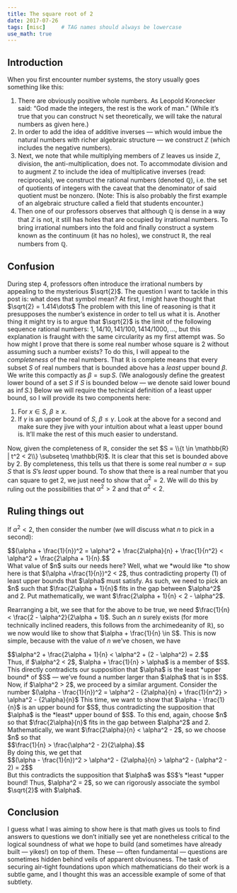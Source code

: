 ```yaml
---
title: The square root of 2
date: 2017-07-26
tags: [misc]     # TAG names should always be lowercase
use_math: true
---
```


## Introduction
When you first encounter number systems, the story usually goes something like this:
1. There are obviously positive whole numbers. As Leopold Kronecker said: “God made the integers, the rest is the work of man.” (While it’s true that you can construct $\mathbb{N}$ set theoretically, we will take the natural numbers as given here.)
2. In order to add the idea of additive inverses — which would imbue the natural numbers with richer algebraic structure — we construct $\mathbb{Z}$ (which includes the negative numbers).
3. Next, we note that while multiplying members of $\mathbb{Z}$ leaves us inside $\mathbb{Z}$, division, the anti-multiplication, does not. To accommodate division and to augment $\mathbb{Z}$ to include the idea of multiplicative inverses (read: reciprocals), we construct the rational numbers (denoted $\mathbb{Q}$), i.e. the set of quotients of integers with the caveat that the denominator of said quotient must be nonzero. (Note: This is also probably the first example of an algebraic structure called a field that students encounter.)
4. Then one of our professors observes that although $\mathbb{Q}$ is dense in a way that $\mathbb{Z}$ is not, it still has holes that are occupied by irrational numbers. To bring irrational numbers into the fold and finally construct a system known as the continuum (it has no holes), we construct $\mathbb{R}$, the real numbers from $\mathbb{Q}$.

## Confusion
During step 4, professors often introduce the irrational numbers by appealing to the mysterious $\sqrt{2}$. The question I want to tackle in this post is: what does that symbol mean? At first, I might have thought that $\sqrt{2} = 1.414\dots$ The problem with this line of reasoning is that it presupposes the number’s existence in order to tell us what it is. Another thing it might try is to argue that $\sqrt{2}$ is the limit of the following sequence rational numbers:
$1, 14/10, 141/100, 1414/1000, \dots$,
but this explanation is fraught with the same circularity as my first attempt was.
So how might I prove that there is some real number whose square is 2 without assuming such a number exists? To do this, I will appeal to the *completeness* of the real numbers. That $\mathbb{R}$ is complete means that every subset $S$ of real numbers that is bounded above has a *least* upper bound $\beta$. We write this compactly as $\beta = \sup S$. (We analogously define the greatest lower bound of a set $S$ if $S$ is bounded below — we denote said lower bound as $\inf S$.) Below we will require the technical definition of a least upper bound, so I will provide its two components here:
1. For $x \in S$, $\beta \geq x$.
2. If $\gamma$ is an upper bound of $S$, $\beta \leq \gamma$.
Look at the above for a second and make sure they jive with your intuition about what a least upper bound is. It’ll make the rest of this much easier to understand.

Now, given the completeness of $\mathbb{R}$, consider the set $S = \\{t \in \mathbb{R} | t^2 < 2\\} \subseteq \mathbb{R}$.
It is clear that this set is bounded above by 2. By completeness, this tells us that there is some real number $\alpha =
\sup S$ that is $S$’s *least* upper bound. To show that there is a real number that you can square to get 2, we just need
to show that $\alpha^2 = 2$. We will do this by ruling out the possibilities that $\alpha^2 > 2$ and that $\alpha^2 < 2$.

## Ruling things out
If $\alpha^2 < 2$, then consider the number (we will discuss what $n$ to pick in a second):
<div>$$(\alpha + \frac{1}{n})^2 = \alpha^2 + \frac{2\alpha}{n} + \frac{1}{n^2} < \alpha^2 + \frac{2\alpha + 1}{n}.$$</div>
What value of $n$ suits our needs here? Well, what we *would like *to show here is that $(\alpha +\frac{1}{n})^2 < 2$, thus contradicting property (1) of least upper bounds that $\alpha$ must satisfy. As such, we need to pick an $n$ such that $\frac{2\alpha + 1}{n}$ fits in the gap between $\alpha^2$ and 2. Put mathematically, we want
$\frac{2\alpha + 1}{n} < 2 - \alpha^2$.

Rearranging a bit, we see that for the above to be true, we need
$\frac{1}{n} < \frac{2 - \alpha^2}{2\alpha + 1}$.
Such an $n$ surely exists (for more technically inclined readers, this follows from the archimedeanity of $\mathbb{R}$), so we now would like to show that $\alpha + \frac{1}{n} \in S$. This is now simple, because with the value of $n$ we’ve chosen, we have
<div>$$\alpha^2 + \frac{2\alpha + 1}{n} < \alpha^2 + (2 - \alpha^2) = 2.$$</div>
Thus, if $\alpha^2 < 2$, $\alpha + \frac{1}{n} > \alpha$ is a member of $S$. This directly contradicts our supposition that $\alpha$ is the least *upper bound* of $S$ — we’ve found a number larger than $\alpha$ that is in $S$.
Now, if $\alpha^2 > 2$, we proceed by a similar argument. Consider the number
$(\alpha - \frac{1}{n})^2 = \alpha^2 - {2\alpha}{n} + \frac{1}{n^2} > \alpha^2 - {2\alpha}{n}$
This time, we want to show that $\alpha - \frac{1}{n}$ is an upper bound for $S$, thus contradicting the supposition that $\alpha$ is the *least* upper bound of $S$. To this end, again, choose $n$ so that $\frac{2\alpha}{n}$ fits in the gap between $\alpha^2$ and 2. Mathematically, we want
$\frac{2\alpha}{n} < \alpha^2 - 2$,
so we choose $n$ so that
<div>$$\frac{1}{n} > \frac{\alpha^2 - 2}{2\alpha}.$$</div>
By doing this, we get that
<div>$$(\alpha - \frac{1}{n})^2 > \alpha^2 - {2\alpha}{n} > \alpha^2 - (\alpha^2 - 2) = 2$$</div>
But this contradicts the supposition that $\alpha$ was $S$’s *least *upper bound!
Thus, $\alpha^2 = 2$, so we can rigorously associate the symbol $\sqrt{2}$ with $\alpha$.

## Conclusion
I guess what I was aiming to show here is that math gives us tools to find answers to questions we don’t initially see yet are nonetheless critical to the logical soundness of what we hope to build (and sometimes have already built — yikes!) on top of them. These — often fundamental — questions are sometimes hidden behind veils of apparent obviousness. The task of securing air-tight foundations upon which mathematicians do their work is a subtle game, and I thought this was an accessible example of some of that subtlety.
